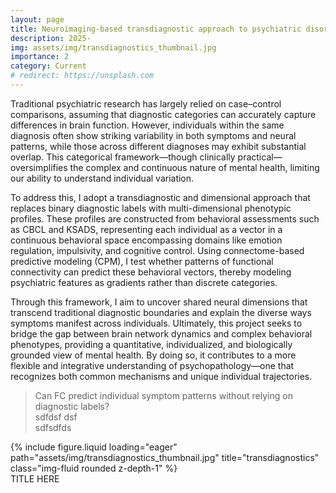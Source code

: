 ```yaml
---
layout: page
title: Neuroimaging-based transdiagnostic approach to psychiatric disorders in adolescents
description: 2025-
img: assets/img/transdiagnostics_thumbnail.jpg
importance: 2
category: Current
# redirect: https://unsplash.com
---
```


Traditional psychiatric research has largely relied on case–control comparisons, assuming that diagnostic categories can accurately capture differences in brain function. However, individuals within the same diagnosis often show striking variability in both symptoms and neural patterns, while those across different diagnoses may exhibit substantial overlap. This categorical framework—though clinically practical—oversimplifies the complex and continuous nature of mental health, limiting our ability to understand individual variation.

To address this, I adopt a transdiagnostic and dimensional approach that replaces binary diagnostic labels with multi-dimensional phenotypic profiles. These profiles are constructed from behavioral assessments such as CBCL and KSADS, representing each individual as a vector in a continuous behavioral space encompassing domains like emotion regulation, impulsivity, and cognitive control. Using connectome-based predictive modeling (CPM), I test whether patterns of functional connectivity can predict these behavioral vectors, thereby modeling psychiatric features as gradients rather than discrete categories.

Through this framework, I aim to uncover shared neural dimensions that transcend traditional diagnostic boundaries and explain the diverse ways symptoms manifest across individuals. Ultimately, this project seeks to bridge the gap between brain network dynamics and complex behavioral phenotypes, providing a quantitative, individualized, and biologically grounded view of mental health. By doing so, it contributes to a more flexible and integrative understanding of psychopathology—one that recognizes both common mechanisms and unique individual trajectories.


> Can FC predict individual symptom patterns without relying on diagnostic labels?<br> sdfdsf dsf <br> sdfsdfds

<div class="row">
    <div class="col-sm mt-3 mt-md-0">
        {% include figure.liquid loading="eager" path="assets/img/transdiagnostics_thumbnail.jpg" title="transdiagnostics" class="img-fluid rounded z-depth-1" %}
    </div>
</div>
<div class="caption">
    TITLE HERE
</div>
